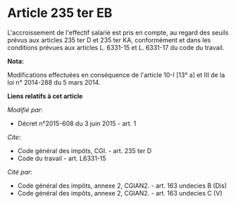 # Article 235 ter EB

L'accroissement de l'effectif salarié est pris en compte, au regard des seuils prévus aux articles 235 ter D et 235 ter KA,
conformément et dans les conditions prévues aux articles L. 6331-15 et L. 6331-17  du code du travail.

**Nota:**

Modifications effectuées en conséquence de l'article 10-I [13° a] et III de la loi n° 2014-288 du 5 mars 2014.

**Liens relatifs à cet article**

_Modifié par_:

  - Décret n°2015-608 du 3 juin 2015 - art. 1

_Cite_:

  - Code général des impôts, CGI. - art. 235 ter D
  - Code du travail - art. L6331-15

_Cité par_:

  - Code général des impôts, annexe 2, CGIAN2. - art. 163 undecies B (Dis)
  - Code général des impôts, annexe 2, CGIAN2. - art. 163 undecies C (V)
